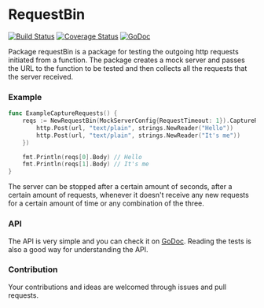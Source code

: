 # RequestBin

[![Build Status](https://travis-ci.org/MohamedBassem/RequestBin.svg?branch=master)](https://travis-ci.org/MohamedBassem/RequestBin)
[![Coverage Status](https://coveralls.io/repos/github/MohamedBassem/RequestBin/badge.svg?branch=master)](https://coveralls.io/github/MohamedBassem/RequestBin?branch=master)
[![GoDoc](https://godoc.org/github.com/MohamedBassem/RequestBin?status.svg)](https://godoc.org/github.com/MohamedBassem/RequestBin)


Package requestBin is a package for testing the outgoing http requests initiated from a function. The package creates a mock server and passes the URL to the function to be tested and then collects all the requests that the server received.

### Example

```go
func ExampleCaptureRequests() {
	reqs := NewRequestBin(MockServerConfig{RequestTimeout: 1}).CaptureRequests(func(url string) {
		http.Post(url, "text/plain", strings.NewReader("Hello"))
		http.Post(url, "text/plain", strings.NewReader("It's me"))
	})

	fmt.Println(reqs[0].Body) // Hello
	fmt.Println(reqs[1].Body) // It's me
}

```

The server can be stopped after a certain amount of seconds, after a certain amount of requests, whenever it doesn't receive any new requests for a certain amount of time or any combination of the three.


### API
The API is very simple and you can check it on [GoDoc](https://godoc.org/github.com/MohamedBassem/RequestBin). Reading the tests is also a good way for understanding the API.

### Contribution
Your contributions and ideas are welcomed through issues and pull requests.
